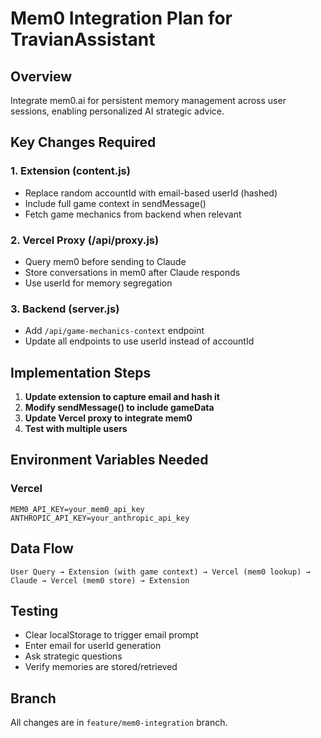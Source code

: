 # Mem0 Integration Plan for TravianAssistant

## Overview
Integrate mem0.ai for persistent memory management across user sessions, enabling personalized AI strategic advice.

## Key Changes Required

### 1. Extension (content.js)
- Replace random accountId with email-based userId (hashed)
- Include full game context in sendMessage()
- Fetch game mechanics from backend when relevant

### 2. Vercel Proxy (/api/proxy.js)
- Query mem0 before sending to Claude
- Store conversations in mem0 after Claude responds
- Use userId for memory segregation

### 3. Backend (server.js)
- Add `/api/game-mechanics-context` endpoint
- Update all endpoints to use userId instead of accountId

## Implementation Steps

1. **Update extension to capture email and hash it**
2. **Modify sendMessage() to include gameData**
3. **Update Vercel proxy to integrate mem0**
4. **Test with multiple users**

## Environment Variables Needed

### Vercel
```
MEM0_API_KEY=your_mem0_api_key
ANTHROPIC_API_KEY=your_anthropic_api_key
```

## Data Flow
```
User Query → Extension (with game context) → Vercel (mem0 lookup) → Claude → Vercel (mem0 store) → Extension
```

## Testing
- Clear localStorage to trigger email prompt
- Enter email for userId generation
- Ask strategic questions
- Verify memories are stored/retrieved

## Branch
All changes are in `feature/mem0-integration` branch.
